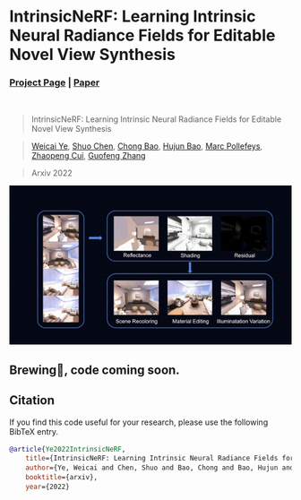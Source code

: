 # IntrinsicNeRF: Learning Intrinsic Neural Radiance Fields for Editable Novel View Synthesis
### [Project Page](https://zju3dv.github.io/intrinsic_nerf/) | [Paper](https://arxiv.org/abs/2210.00647)
<br/>

> IntrinsicNeRF: Learning Intrinsic Neural Radiance Fields for Editable Novel View Synthesis

> [Weicai Ye](https://ywcmaike.github.io/), [Shuo Chen](https://github.com/Eric3778), [Chong Bao](https://github.com/1612190130/), [Hujun Bao](http://www.cad.zju.edu.cn/home/bao/), [Marc Pollefeys](https://people.inf.ethz.ch/pomarc/), [Zhaopeng Cui](https://zhpcui.github.io/), [Guofeng Zhang](http://www.cad.zju.edu.cn/home/gfzhang)

> Arxiv 2022

![demo_vid](assets/IntrinsicNeRF_teaser.gif)

## Brewing🍺, code coming soon.
## Citation

If you find this code useful for your research, please use the following BibTeX entry.

```bibtex
@article{Ye2022IntrinsicNeRF,
    title={IntrinsicNeRF: Learning Intrinsic Neural Radiance Fields for Editable Novel View Synthesis},
    author={Ye, Weicai and Chen, Shuo and Bao, Chong and Bao, Hujun and Pollefeys, Marc and Cui, Zhaopeng and Zhang, Guofeng},
    booktitle={arxiv}, 
    year={2022}
```
